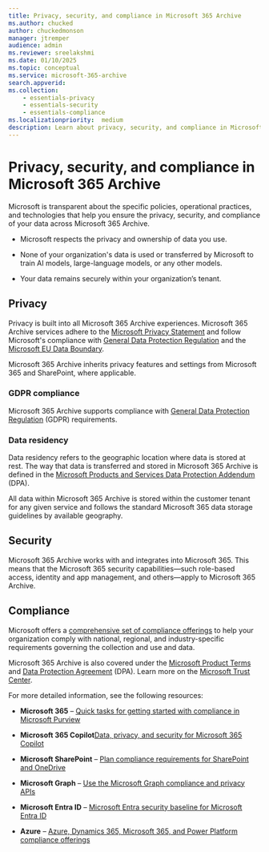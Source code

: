 ```yaml
---
title: Privacy, security, and compliance in Microsoft 365 Archive
ms.author: chucked
author: chuckedmonson
manager: jtremper
audience: admin
ms.reviewer: sreelakshmi
ms.date: 01/10/2025
ms.topic: conceptual
ms.service: microsoft-365-archive
search.appverid: 
ms.collection: 
    - essentials-privacy
    - essentials-security
    - essentials-compliance
ms.localizationpriority:  medium
description: Learn about privacy, security, and compliance in Microsoft 365 Archive.
---
```


# Privacy, security, and compliance in Microsoft 365 Archive

Microsoft is transparent about the specific policies, operational practices, and technologies that help you ensure the privacy, security, and compliance of your data across Microsoft 365 Archive.

- Microsoft respects the privacy and ownership of data you use.

- None of your organization's data is used or transferred by Microsoft to train AI models, large-language models, or any other models.

- Your data remains securely within your organization’s tenant.

## Privacy

Privacy is built into all Microsoft 365 Archive experiences. Microsoft 365 Archive services adhere to the [Microsoft Privacy Statement](https://privacy.microsoft.com/privacystatement) and follow Microsoft's compliance with [General Data Protection Regulation](/compliance/regulatory/gdpr) and the [Microsoft EU Data Boundary](https://www.microsoft.com/trust-center/privacy/european-data-boundary-eudb).

Microsoft 365 Archive inherits privacy features and settings from Microsoft 365 and SharePoint, where applicable.

### GDPR compliance

Microsoft 365 Archive supports compliance with [General Data Protection Regulation](/compliance/regulatory/gdpr) (GDPR) requirements.

### Data residency

Data residency refers to the geographic location where data is stored at rest. The way that data is transferred and stored in Microsoft 365 Archive is defined in the [Microsoft Products and Services Data Protection Addendum](https://www.microsoft.com/licensing/docs/view/Microsoft-Products-and-Services-Data-Protection-Addendum-DPA) (DPA).

All data within Microsoft 365 Archive is stored within the customer tenant for any given service and follows the standard Microsoft 365 data storage guidelines by available geography.

## Security

Microsoft 365 Archive works with and integrates into Microsoft 365. This means that the Microsoft 365 security capabilities—such role-based access, identity and app management, and others—apply to Microsoft 365 Archive.

## Compliance

Microsoft offers a [comprehensive set of compliance offerings](/compliance) to help your organization comply with national, regional, and industry-specific requirements governing the collection and use and data.

Microsoft 365 Archive is also covered under the [Microsoft Product Terms](https://www.microsoft.com/licensing/docs/view/Product-Terms) and [Data Protection Agreement](https://www.microsoft.com/licensing/docs/view/Microsoft-Products-and-Services-Data-Protection-Addendum-DPA?year=2021#:%7E:text=Microsoft%20Products%20and%20Services%20Data%20Protection%20Addendum%20%28DPA%29,to%20the%20Product%20Terms%20site%20%28and%20formerly%20OST%29) (DPA). Learn more on the [Microsoft Trust Center](https://www.microsoft.com/trustcenter).

For more detailed information, see the following resources:

- **Microsoft 365** – [Quick tasks for getting started with compliance in Microsoft Purview](/purview/compliance-quick-tasks)

- **Microsoft 365 Copilot**[Data, privacy, and security for Microsoft 365 Copilot](/copilot/microsoft-365/microsoft-365-copilot-privacy)

- **Microsoft SharePoint** – [Plan compliance requirements for SharePoint and OneDrive](/SharePoint/compliant-environment)

- **Microsoft Graph** – [Use the Microsoft Graph compliance and privacy APIs](/graph/api/resources/complianceapioverview)

- **Microsoft Entra ID** – [Microsoft Entra security baseline for Microsoft Entra ID](/security/benchmark/azure/baselines/aad-security-baseline)

- **Azure** – [Azure, Dynamics 365, Microsoft 365, and Power Platform compliance offerings](/azure/compliance/offerings/)

